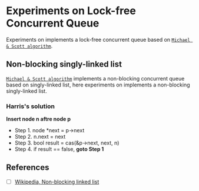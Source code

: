 # Experiments on Lock-free Concurrent Queue

Experiments on implements a lock-free concurrent queue based on [`Michael & Scott algorithm`](https://www.researchgate.net/publication/2804621_Simple_Fast_and_Practical_Non-Blocking_and_Blocking_Concurrent_Queue_Algorithms).

## Non-blocking singly-linked list
[`Michael & Scott algorithm`](https://www.researchgate.net/publication/2804621_Simple_Fast_and_Practical_Non-Blocking_and_Blocking_Concurrent_Queue_Algorithms) implements a non-blocking concurrent queue based on singly-linked list, here experiments on implements a non-blocking singly-linked list.

### Harris's solution
**Insert node n aftre node p**
- Step 1. node *next = p->next
- Step 2. n.next = next
- Step 3. bool result = cas(&p->next, next, n)
- Step 4. if result == false, **goto Step 1**

## References
- [ ] [Wikipedia, Non-blocking linked list](https://en.wikipedia.org/wiki/Non-blocking_linked_list)
